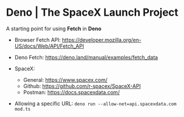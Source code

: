 # Deno | The SpaceX Launch Project

A starting point for using **Fetch** in **Deno**

- Browser Fetch API: https://developer.mozilla.org/en-US/docs/Web/API/Fetch_API
- Deno Fetch: https://deno.land/manual/examples/fetch_data
- SpaceX:

  - General: https://www.spacex.com/
  - Github: https://github.com/r-spacex/SpaceX-API
  - Postman: https://docs.spacexdata.com/

- Allowing a specific URL: `deno run --allow-net=api.spacexdata.com mod.ts`
